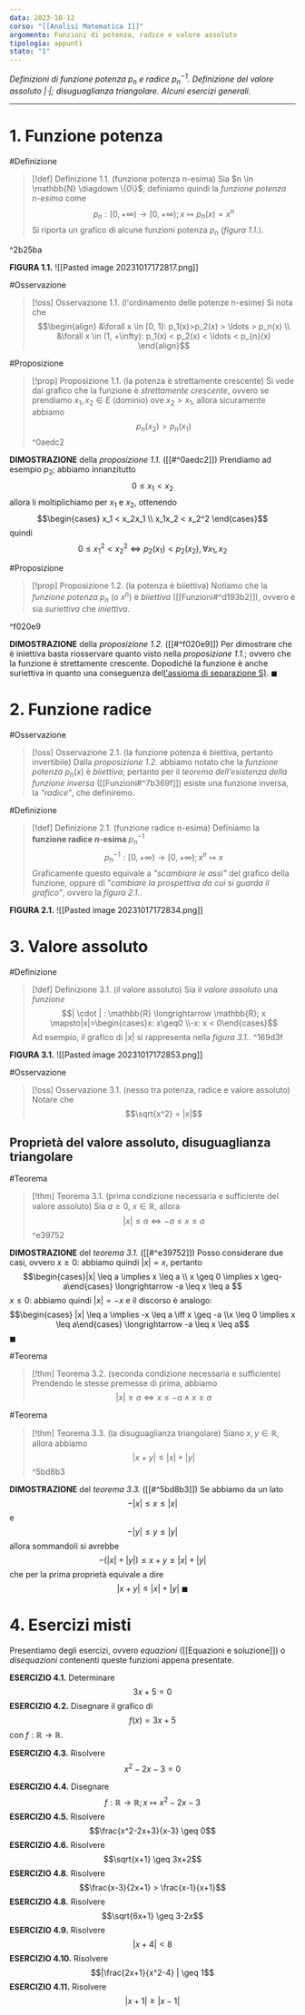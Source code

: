 ```yaml
---
data: 2023-10-12
corso: "[[Analisi Matematica I]]"
argomento: Funzioni di potenza, radice e valore assoluto
tipologia: appunti
stato: "1"
---
```

*Definizioni di funzione potenza $p_n$ e radice $p_n^{-1}$. Definizione del valore assoluto $| \cdot |$; disuguaglianza triangolare. Alcuni esercizi generali.*
- - -
# 1. Funzione potenza
#Definizione 
> [!def] Definizione 1.1. (funzione potenza n-esima)
Sia $n \in \mathbb{N} \diagdown \{0\}$; definiamo quindi la *funzione potenza $n$-esima* come $$p_n : [0, +\infty) \longrightarrow[0, +\infty); x \mapsto p_n(x) = x^n$$
Si riporta un grafico di alcune funzioni potenza $p_n$ (*figura 1.1.*).

 ^2b25ba

**FIGURA 1.1.**
![[Pasted image 20231017172817.png]]

#Osservazione 
> [!oss] Osservazione 1.1. (l'ordinamento delle potenze n-esime)
Si nota che $$\begin{align} &\forall x \in [0, 1): p_1(x)>p_2(x) > \ldots > p_n(x) \\ &\forall x \in (1, +\infty): p_1(x) < p_2(x) < \ldots < p_{n}(x)  \end{align}$$

#Proposizione 
> [!prop] Proposizione 1.1. (la potenza è strettamente crescente)
Si vede dal grafico che la funzione è *strettamente crescente*, ovvero se prendiamo $x_1, x_2 \in E$ (dominio) ove $x_2 > x_1$, allora sicuramente abbiamo $$p_n(x_2) > p_n(x_1)$$
^0aedc2

**DIMOSTRAZIONE** della *proposizione 1.1.* ([[#^0aedc2]])
Prendiamo ad esempio $p_2$; abbiamo innanzitutto$$0 \leq x_1 < x_2$$allora li moltiplichiamo per $x_1$ e $x_2$, ottenendo $$\begin{cases} x_1 < x_2x_1 \\ x_1x_2 < x_2^2 \end{cases}$$quindi $$0 \leq x_1^2 < x_2^2 \iff p_2(x_1) < p_2(x_2), \forall x_1, x_2$$

#Proposizione 
> [!prop] Proposizione 1.2. (la potenza è biiettiva)
Notiamo che la *funzione potenza* $p_n$ (o $x^n$) è *biiettiva* ([[Funzioni#^d193b2]]), ovvero è sia *suriettiva* che *iniettiva*.

^f020e9

**DIMOSTRAZIONE** della *proposizione 1.2.* ([[#^f020e9]])
Per dimostrare che è iniettiva basta riosservare quanto visto nella *proposizione 1.1.*; ovvero che la funzione è strettamente crescente.
Dopodiché la funzione è anche suriettiva in quanto una conseguenza del[l'assioma di separazione S)](Assiomi%20dei%20Numeri%20Reali). $\blacksquare$

# 2. Funzione radice
#Osservazione 
> [!oss] Osservazione 2.1. (la funzione potenza è biettiva, pertanto invertibile)
Dalla *proposizione 1.2.* abbiamo notato che la *funzione potenza* $p_n(x)$ è *biiettiva*; pertanto per il *teorema dell'esistenza della funzione inversa* ([[Funzioni#^7b369f]]) esiste una funzione inversa, la *"radice"*, che definiremo.

#Definizione 
> [!def] Definizione 2.1. (funzione radice n-esima)
Definiamo la **funzione radice $n$-esima** $p_n^{-1}$ $$p_n^{-1}: [0, +\infty) \longrightarrow [0, +\infty); x^n \mapsto x$$
Graficamente questo equivale a *"scambiare le assi"* del grafico della funzione, oppure di *"cambiare la prospettiva da cui si guarda il grafico"*, ovvero la *figura 2.1.*.

**FIGURA 2.1.**
![[Pasted image 20231017172834.png]]
# 3. Valore assoluto
#Definizione 
> [!def] Definizione 3.1. (il valore assoluto)
Sia il *valore assoluto* una *funzione* $$| \cdot | : \mathbb{R} \longrightarrow \mathbb{R}; x \mapsto|x|=\begin{cases}x: x\geq0 \\-x: x < 0\end{cases}$$Ad esempio, il grafico di $| x |$  si rappresenta nella *figura 3.1.*. 
^169d3f

**FIGURA 3.1.**
![[Pasted image 20231017172853.png]] 

#Osservazione 
> [!oss] Osservazione 3.1. (nesso tra potenza, radice e valore assoluto)
> Notare che $$\sqrt{x^2} = |x|$$
## Proprietà del valore assoluto, disuguaglianza triangolare
#Teorema 
> [!thm] Teorema 3.1. (prima condizione necessaria e sufficiente del valore assoluto)
Sia $a \geq 0$, $x \in \mathbb{R}$, allora $$|x| \leq a \iff -a \leq x \leq a$$
^e39752

**DIMOSTRAZIONE** del *teorema 3.1.* ([[#^e39752]])
Posso considerare due casi, ovvero
$x \geq 0$: abbiamo quindi $|x| = x$, pertanto $$\begin{cases}|x| \leq a \implies x \leq a \\ x \geq 0 \implies x \geq-a\end{cases} \longrightarrow -a \leq x \leq a $$
$x \leq 0$: abbiamo quindi $|x| = -x$ e il discorso è analogo: $$\begin{cases} |x| \leq a \implies -x \leq a \iff x \geq -a \\x \leq 0 \implies x \leq a\end{cases} \longrightarrow -a \leq x \leq a$$$\blacksquare$

#Teorema 
> [!thm] Teorema 3.2. (seconda condizione necessaria e sufficiente)
Prendendo le stesse premesse di prima, abbiamo $$|x| \geq a \iff x \leq -a \land x \geq a$$

#Teorema 
> [!thm] Teorema 3.3. (la disuguaglianza triangolare)
Siano $x, y \in \mathbb{R}$, allora abbiamo $$|x + y | \leq |x| + |y|$$
^5bd8b3

**DIMOSTRAZIONE** del *teorema 3.3.* ([[#^5bd8b3]])
Se abbiamo da un lato
$$-|x| \leq x \leq  |x|$$e $$-|y| \leq y \leq |y| $$allora sommandoli si avrebbe $$-(|x|+|y|)\leq x+y \leq|x| + |y|$$che per la prima proprietà equivale a dire $$|x+y| \leq |x| + |y| \ \blacksquare$$
   
# 4. Esercizi misti
Presentiamo degli esercizi, ovvero *equazioni* ([[Equazioni e soluzione]]) o *disequazioni* contenenti queste funzioni appena presentate.

**ESERCIZIO 4.1.** Determinare $$3x+5=0$$
**ESERCIZIO 4.2.** Disegnare il grafico di $$f(x) = 3x+5$$con $f: \mathbb{R} \longrightarrow \mathbb{R}$.

**ESERCIZIO 4.3.** Risolvere $$ x^2 -2x - 3 = 0$$

**ESERCIZIO 4.4.** Disegnare $$f: \mathbb{R}\longrightarrow\mathbb{R}; x \mapsto x^2-2x-3 $$
**ESERCIZIO 4.5.** Risolvere $$\frac{x^2-2x+3}{x-3} \geq 0$$
**ESERCIZIO 4.6.** Risolvere $$\sqrt{x+1} \geq 3x+2$$
**ESERCIZIO 4.8.** Risolvere $$\frac{x-3}{2x+1} > \frac{x-1}{x+1}$$
**ESERCIZIO 4.8.** Risolvere $$\sqrt{6x+1} \geq 3-2x$$
**ESERCIZIO 4.9.** Risolvere $$|x+4| < 8$$
**ESERCIZIO 4.10.** Risolvere $$|\frac{2x+1}{x^2-4} | \geq 1$$
**ESERCIZIO 4.11.** Risolvere $$|x+1| \geq |x-1|$$